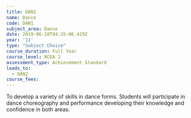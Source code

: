 ```yaml
---
title: DAN1
name: Dance
code: DAN1
subject_area: Dance
date: 2019-06-28T04:25:06.429Z
year: '11'
type: "Subject Choice"
course_duration: Full Year
course_level: NCEA 1
assessment_type: Achievement Standard
leads_to:
  - DAN2
course_fees:
---
```

To develop a variety of skills in dance forms. Students will participate in dance choreography and performance developing their knowledge and confidence in both areas.
